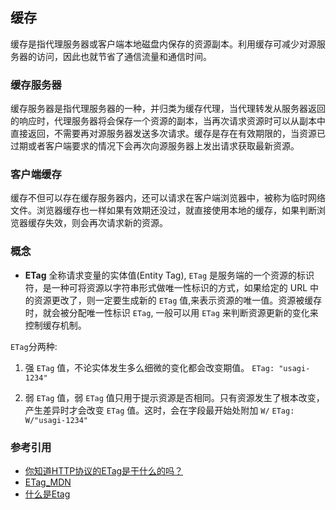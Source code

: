 ## 缓存

缓存是指代理服务器或客户端本地磁盘内保存的资源副本。利用缓存可减少对源服务器的访问，因此也就节省了通信流量和通信时间。

### 缓存服务器
缓存服务器是指代理服务器的一种，并归类为缓存代理，当代理转发从服务器返回的响应时，代理服务器将会保存一个资源的副本，当再次请求资源时可以从副本中直接返回，不需要再对源服务器发送多次请求。缓存是存在有效期限的，当资源已过期或者客户端要求的情况下会再次向源服务器上发出请求获取最新资源。


### 客户端缓存

缓存不但可以存在缓存服务器内，还可以请求在客户端浏览器中，被称为临时网络文件。浏览器缓存也一样如果有效期还没过，就直接使用本地的缓存，如果判断浏览器缓存失效，则会再次请求新的资源。


### 概念

- **ETag** 全称请求变量的实体值(Entity Tag), `ETag` 是服务端的一个资源的标识符，是一种可将资源以字符串形式做唯一性标识的方式，如果给定的 URL 中的资源更改了，则一定要生成新的 `ETag` 值,来表示资源的唯一值。资源被缓存时，就会被分配唯一性标识 `ETag`, 一般可以用 `ETag` 来判断资源更新的变化来控制缓存机制。

`ETag`分两种:

1. 强 `ETag` 值，不论实体发生多么细微的变化都会改变期值。
`ETag: "usagi-1234"`

2. 弱 `ETag` 值，弱 `ETag` 值只用于提示资源是否相同。只有资源发生了根本改变，产生差异时才会改变 `ETag` 值。这时，会在字段最开始处附加 `W/`
`ETag: W/"usagi-1234"`  


### 参考引用

- [你知道HTTP协议的ETag是干什么的吗？](https://juejin.im/post/5d07a0fcf265da1ba56b1f15)
- [ETag_MDN](https://developer.mozilla.org/zh-CN/docs/Web/HTTP/Headers/ETag)
- [什么是Etag](http://ysha.me/2016/07/25/07-25-%E4%BB%80%E4%B9%88%E6%98%AFEtag/)
